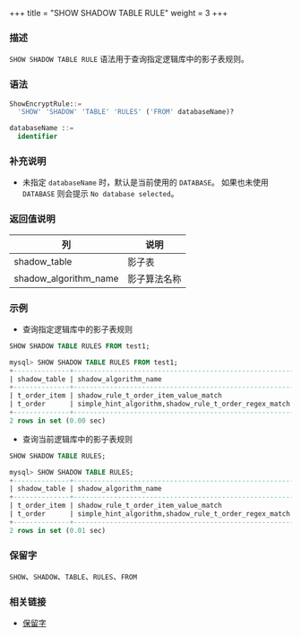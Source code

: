 +++
title = "SHOW SHADOW TABLE RULE"
weight = 3
+++

### 描述

`SHOW SHADOW TABLE RULE` 语法用于查询指定逻辑库中的影子表规则。

### 语法

```sql
ShowEncryptRule::=
  'SHOW' 'SHADOW' 'TABLE' 'RULES' ('FROM' databaseName)?

databaseName ::=
  identifier
```

### 补充说明

- 未指定 `databaseName` 时，默认是当前使用的 `DATABASE`。 如果也未使用 `DATABASE` 则会提示 `No database selected`。

### 返回值说明

| 列                     | 说明       |
| --------------------- | ---------- |
| shadow_table          | 影子表      |
| shadow_algorithm_name | 影子算法名称 |

### 示例

- 查询指定逻辑库中的影子表规则

```sql
SHOW SHADOW TABLE RULES FROM test1;
```

```sql
mysql> SHOW SHADOW TABLE RULES FROM test1;
+--------------+-------------------------------------------------------+
| shadow_table | shadow_algorithm_name                                 |
+--------------+-------------------------------------------------------+
| t_order_item | shadow_rule_t_order_item_value_match                  |
| t_order      | simple_hint_algorithm,shadow_rule_t_order_regex_match |
+--------------+-------------------------------------------------------+
2 rows in set (0.00 sec)
```

- 查询当前逻辑库中的影子表规则

```sql
SHOW SHADOW TABLE RULES;
```

```sql
mysql> SHOW SHADOW TABLE RULES;
+--------------+-------------------------------------------------------+
| shadow_table | shadow_algorithm_name                                 |
+--------------+-------------------------------------------------------+
| t_order_item | shadow_rule_t_order_item_value_match                  |
| t_order      | simple_hint_algorithm,shadow_rule_t_order_regex_match |
+--------------+-------------------------------------------------------+
2 rows in set (0.01 sec)
```

### 保留字

`SHOW`、`SHADOW`、`TABLE`、`RULES`、`FROM`

### 相关链接

- [保留字](/cn/reference/distsql/syntax/reserved-word/)


